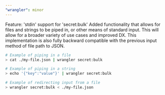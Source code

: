 ```yaml
---
"wrangler": minor
---
```


Feature: 'stdin' support for 'secret:bulk'
Added functionality that allows for files and strings to be piped in, or other means of standard input. This will allow for a broader variety of use cases and improved DX.
This implementation is also fully backward compatible with the previous input method of file path to JSON.

```bash
# Example of piping in a file
> cat ./my-file.json | wrangler secret:bulk

# Example of piping in a string
> echo '{"key":"value"}' | wrangler secret:bulk

# Example of redirecting input from a file
> wrangler secret:bulk < ./my-file.json
```

